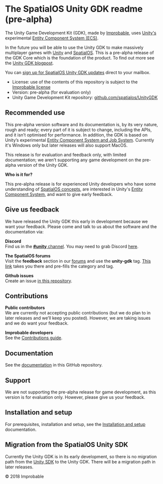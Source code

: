 # The SpatialOS Unity GDK readme (pre-alpha)

The Unity Game Development Kit (GDK), made by [Improbable](https://improbable.io/), uses [Unity's](http://unity3d.com) experimental [Entity Component System (ECS)](https://unity3d.com/unity/features/job-system-ECS). 

In the future you will be able to use the Unity GDK to make massively multiplayer games with [Unity](http://unity3d.com) and [SpatialOS](https://docs.improbable.io/reference/latest/shared/concepts/spatialos). This is a pre-alpha release of the GDK Core which is the foundation of the product. To find out more see the [Unity GDK blogpost](https://improbable.io/games/blog/unity-gdk-our-first-steps).

You can [sign up for SpatialOS Unity GDK updates](http://go.pardot.com/l/169082/2018-05-10/26yzpy) direct to your mailbox.

* License: use of the contents of this repository is subject to the [Improbable license](LICENSE.md)
* Version: pre-alpha (for evaluation only)
* Unity Game Development Kit repository: [github.com/spatialos/UnityGDK](https://github.com/spatialos/UnityGDK)


## Recommended use

This pre-alpha version software and its documentation is, by its very nature, rough and ready; every part of it is subject to change, including the APIs, and it isn’t optimised for performance. In addition, the GDK is based on Unity’s experimental [Entity Component System and Job System](https://unity3d.com/unity/features/job-system-ECS). Currently it's Windows only but later releases will also support MacOS.

This release is for evaluation and feedback only, with limited documentation; we aren’t supporting any game development on the pre-alpha version of the Unity GDK. 

**Who is it for?**

This pre-alpha release is for experienced Unity developers who have some understanding of [SpatialOS concepts](https://docs.improbable.io/reference/13.0/shared/concepts/spatialos), are interested in Unity's [Entity Component System](https://github.com/Unity-Technologies/EntityComponentSystemSamples/blob/master/Documentation/index.md), and want to give early feedback.

## Give us feedback

We have released the Unity GDK this early in development because we want your feedback. Please come and talk to us about the software and the documentation via:

**Discord**<br/>
Find us in the [**#unity** channel](https://discord.gg/SCZTCYm). You may need to grab Discord [here](https://discordapp.com). 

**The SpatialOS forums**<br/>
Visit the **feedback** section in our [forums](https://forums.improbable.io) and use the **unity-gdk** tag. [This link](https://forums.improbable.io/new-topic?category=Feedback&tags=unity-gdk) takes you there and pre-fills the category and tag.

**Github issues**<br/>
Create an issue [in this repository](https://github.com/spatialos/UnityGDK/issues).

## Contributions 

**Public contributors**<br/>
We are currently not accepting public contributions (but we do plan to in later releases and we’ll keep you posted). However, we are taking issues and we do want your feedback.

**Improbable developers**<br/>
See the [Contributions guide](https://improbableio.atlassian.net/wiki/x/foDrDw).

## Documentation 
See the [documentation](docs/README.md#documentation) in this GitHub repository.

## Support
We are not supporting the pre-alpha release for game development, as this version is for evaluation only. However, please give us your feedback. 

## Installation and setup 
For prerequisites, installation and setup, see the [Installation and setup](docs/setup-and-installing.md) documentation. 

## Migration from the SpatialOS Unity SDK
Currently the Unity GDK is in its early development, so there is no migration path from the [Unity SDK](https://github.com/spatialos/UnitySDK) to the Unity GDK. There will be a migration path in later releases.

&copy; 2018 Improbable
